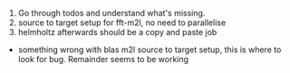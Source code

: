 1. Go through todos and understand what's missing.
2. source to target setup for fft-m2l, no need to parallelise
3. helmholtz afterwards should be a copy and paste job
- something wrong with blas m2l source to target setup, this is where to look for bug. Remainder seems to be working